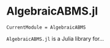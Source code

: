 # AlgebraicABMS.jl

```@meta
CurrentModule = AlgebraicABMS
```

`AlgebraicABMS.jl` is a Julia library for...
